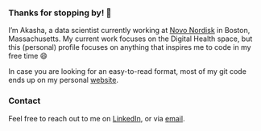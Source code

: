 ### Thanks for stopping by! 👋

I’m Akasha, a data scientist currently working at [Novo Nordisk](https://www.novonordisk.com/) in Boston, Massachusetts. My current work focuses on the Digital Health space, but this (personal) profile focuses on anything that inspires me to code in my free time 😄 

In case you are looking for an easy-to-read format, most of my git code ends up on my personal [website](http://www.akashastrub.com/).

### Contact
Feel free to reach out to me on [LinkedIn](https://www.linkedin.com/in/akashastrub/), or via [email](mailto:akashastrub@gmail.com).

<!--
**akashastrub/akashastrub** is a ✨ _special_ ✨ repository because its `README.md` (this file) appears on your GitHub profile.

Here are some ideas to get you started:

- 🔭 I’m currently working on ...
- 🌱 I’m currently learning ...
- 👯 I’m looking to collaborate on ...
- 🤔 I’m looking for help with ...
- 💬 Ask me about ...
- 📫 How to reach me: ...
- 😄 Pronouns: ...
- ⚡ Fun fact: ...
-->
